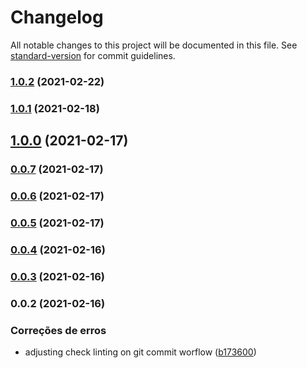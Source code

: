 # Changelog

All notable changes to this project will be documented in this file. See [standard-version](https://github.com/conventional-changelog/standard-version) for commit guidelines.

### [1.0.2](https://github.com/wnqueiroz/fiap-startup-one-ms-user/compare/1.0.1...1.0.2) (2021-02-22)

### [1.0.1](https://github.com/wnqueiroz/fiap-startup-one-ms-user/compare/1.0.0...1.0.1) (2021-02-18)

## [1.0.0](https://github.com/wnqueiroz/fiap-startup-one-prototype/compare/0.0.7...1.0.0) (2021-02-17)

### [0.0.7](https://github.com/wnqueiroz/fiap-startup-one-ms-user/compare/0.0.6...0.0.7) (2021-02-17)

### [0.0.6](https://github.com/wnqueiroz/fiap-startup-one-ms-user/compare/0.0.5...0.0.6) (2021-02-17)

### [0.0.5](https://github.com/wnqueiroz/fiap-startup-one-ms-user/compare/0.0.4...0.0.5) (2021-02-17)

### [0.0.4](https://github.com/wnqueiroz/fiap-startup-one-ms-user/compare/0.0.3...0.0.4) (2021-02-16)

### [0.0.3](https://github.com/wnqueiroz/fiap-startup-one-ms-user/compare/0.0.2...0.0.3) (2021-02-16)

### 0.0.2 (2021-02-16)


### Correções de erros

* adjusting check linting on git commit worflow ([b173600](https://github.com/wnqueiroz/fiap-startup-one-ms-user/commit/b1736001eb62beff66c3a8723f32964c47c59832))
